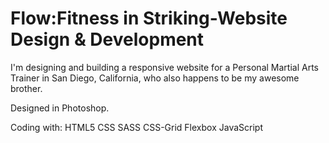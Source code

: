 ﻿# Flow:Fitness in Striking-Website Design & Development

I'm designing and building a responsive website for a Personal Martial Arts Trainer in San Diego, California, who also happens to be my awesome brother. 

Designed in Photoshop.

Coding with:
HTML5
CSS
SASS
CSS-Grid
Flexbox
JavaScript

